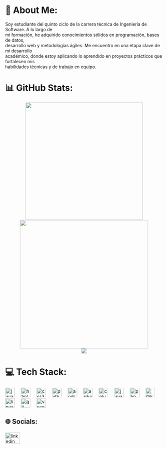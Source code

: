 # 💫 About Me:

Soy estudiante del quinto ciclo de la carrera técnica de Ingeniería de Software. A lo largo de <br>mi formación, he adquirido conocimientos sólidos en programación, bases de datos, <br>desarrollo web y metodologías ágiles. Me encuentro en una etapa clave de mi desarrollo <br>académico, donde estoy aplicando lo aprendido en proyectos prácticos que fortalecen mis <br>habilidades técnicas y de trabajo en equipo.

###

# 📊 GitHub Stats:
<p align="center">
  <img src="https://github-readme-stats.vercel.app/api?username=SakuWar&theme=vue-dark&hide_border=false&include_all_commits=true&count_private=true" width="375"/>
  <img src="https://nirzak-streak-stats.vercel.app/?user=SakuWar&theme=vue-dark&hide_border=false" width="410"/><br/>
  <img src="https://github-readme-stats.vercel.app/api/top-langs/?username=SakuWar&theme=vue-dark&hide_border=false&include_all_commits=true&count_private=true&layout=compact" />
</p>

###

# 💻 Tech Stack:

###

<div align="left">
  <img src="https://cdn.jsdelivr.net/gh/devicons/devicon/icons/javascript/javascript-original.svg" height="30" alt="javascript logo"  />
  <img width="12" />
  <img src="https://cdn.jsdelivr.net/gh/devicons/devicon/icons/html5/html5-original.svg" height="30" alt="html5 logo"  />
  <img width="12" />
  <img src="https://cdn.jsdelivr.net/gh/devicons/devicon/icons/css3/css3-original.svg" height="30" alt="css3 logo"  />
  <img width="12" />
  <img src="https://cdn.jsdelivr.net/gh/devicons/devicon/icons/python/python-original.svg" height="30" alt="python logo"  />
  <img width="12" />
  <img src="https://cdn.jsdelivr.net/gh/devicons/devicon/icons/androidstudio/androidstudio-original.svg" height="30" alt="androidstudio logo"  />
  <img width="12" />
  <img src="https://cdn.jsdelivr.net/gh/devicons/devicon/icons/arduino/arduino-original.svg" height="30" alt="arduino logo"  />
  <img width="12" />
  <img src="https://cdn.jsdelivr.net/gh/devicons/devicon/icons/cplusplus/cplusplus-original.svg" height="30" alt="cplusplus logo"  />
  <img width="12" />
  <img src="https://cdn.jsdelivr.net/gh/devicons/devicon/icons/java/java-original.svg" height="30" alt="java logo"  />
  <img width="12" />
  <img src="https://cdn.jsdelivr.net/gh/devicons/devicon/icons/php/php-original.svg" height="30" alt="php logo"  />
  <img width="12" />
  <img src="https://cdn.jsdelivr.net/gh/devicons/devicon/icons/mysql/mysql-original.svg" height="30" alt="mysql logo"  />
  <img width="12" />
  <img src="https://cdn.jsdelivr.net/gh/devicons/devicon/icons/linux/linux-original.svg" height="30" alt="linux logo"  />
  <img width="12" />
  <img src="https://cdn.jsdelivr.net/gh/devicons/devicon/icons/git/git-original.svg" height="30" alt="git logo"  />
  <img width="12" />
  <img src="https://cdn.jsdelivr.net/gh/devicons/devicon/icons/vscode/vscode-original.svg" height="30" alt="vscode logo"  />
</div>

###

## 🌐 Socials:

###

<div align="left">
  <a href="https://www.linkedin.com/in/diego-chuquiruna/" target="_blank">
    <img src="https://raw.githubusercontent.com/maurodesouza/profile-readme-generator/master/src/assets/icons/social/linkedin/default.svg" width="47" height="35" alt="linkedin logo"  />
  </a>
</div>

###
